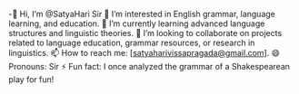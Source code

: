 -👋 Hi, I’m @SatyaHari Sir
👀 I’m interested in English grammar, language learning, and education.
🌱 I’m currently learning advanced language structures and linguistic theories.
💞️ I’m looking to collaborate on projects related to language education, grammar resources, or research in linguistics.
📫 How to reach me: [satyaharivissapragada@gmail.com].
😄 Pronouns: Sir
⚡ Fun fact: I once analyzed the grammar of a Shakespearean play for fun!


<!---
SatyaHarisir/SatyaHarisir is a ✨ special ✨ repository because its `README.md` (this file) appears on your GitHub profile.
You can click the Preview link to take a look at your changes.
--->
